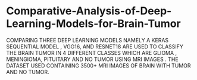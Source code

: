 # Comparative-Analysis-of-Deep-Learning-Models-for-Brain-Tumor
  COMPARING THREE DEEP LEARNING MODELS NAMELY A KERAS SEQUENTIAL MODEL ,  VGG16, AND RESNET18 ARE USED TO CLASSIFY THE BRAIN TUMOR IN 4  DIFFERENT CLASSES WHICH ARE GLIOMA , MENINGIOMA, PITUITARY AND  NO TUMOR USING MRI IMAGES . THE DATASET USED  CONTAINING 3500+  MRI IMAGES OF BRAIN WITH TUMOR AND NO TUMOR. 
